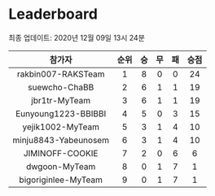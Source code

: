 # Leaderboard
최종 업데이트: 2020년 12월 09일 13시 24분




| 참가자 | 순위 | 승 | 무 | 패 | 승점 |
|:---:|:---:|:---:|:---:|:---:|:---:|
| rakbin007-RAKSTeam | 1 | 8 | 0 | 0 | 24 |
| suewcho-ChaBB | 2 | 6 | 1 | 1 | 19 |
| jbr1tr-MyTeam | 3 | 6 | 1 | 1 | 19 |
| Eunyoung1223-BBIBBI | 4 | 5 | 0 | 3 | 15 |
| yejik1002-MyTeam | 5 | 3 | 1 | 4 | 10 |
| minju8843-Yabeunosem | 6 | 3 | 1 | 4 | 10 |
| JIMINOFF-COOKIE | 7 | 2 | 0 | 6 | 6 |
| dwgoon-MyTeam | 8 | 0 | 1 | 7 | 1 |
| bigoriginlee-MyTeam | 9 | 0 | 1 | 7 | 1 |